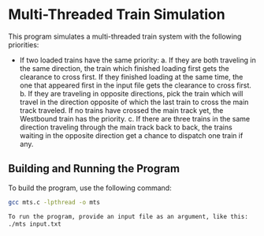 # Multi-Threaded Train Simulation

This program simulates a multi-threaded train system with the following priorities:

- If two loaded trains have the same priority:
  a. If they are both traveling in the same direction, the train which finished loading first gets the clearance to cross first. If they finished loading at the same time, the one that appeared first in the input file gets the clearance to cross first.
  b. If they are traveling in opposite directions, pick the train which will travel in the direction opposite of which the last train to cross the main track traveled. If no trains have crossed the main track yet, the Westbound train has the priority.
  c. If there are three trains in the same direction traveling through the main track back to back, the trains waiting in the opposite direction get a chance to dispatch one train if any.

## Building and Running the Program

To build the program, use the following command:

```bash
gcc mts.c -lpthread -o mts

To run the program, provide an input file as an argument, like this:
./mts input.txt
